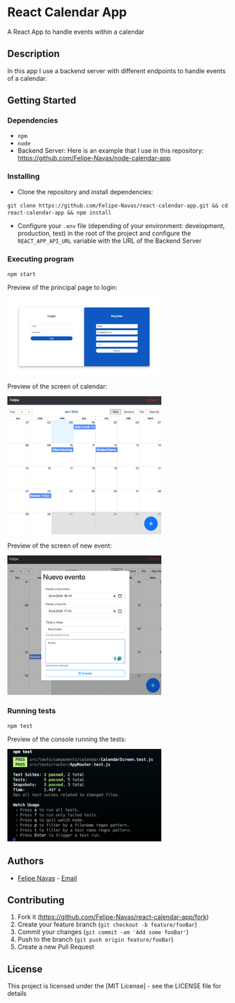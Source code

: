 # React Calendar App

A React App to handle events within a calendar

## Description

In this app I use a backend server with different endpoints to handle events of a calendar.

## Getting Started

### Dependencies

- `npm`
- `node`
- Backend Server: Here is an example that I use in this repository: https://github.com/Felipe-Navas/node-calendar-app

### Installing

- Clone the repository and install dependencies:

```
git clone https://github.com/Felipe-Navas/react-calendar-app.git && cd react-calendar-app && npm install
```

- Configure your `.env` file (depending of your environment: development, production, test) in the root of the project and configure the `REACT_APP_API_URL` variable with the URL of the Backend Server

### Executing program

```
npm start
```

Preview of the principal page to login:

<img width="350" src="assets/LoginPreview.png" alt="Preview of the principal page to login" />

Preview of the screen of calendar:

<img width="350" src="assets/CalendarPreview.png" alt="Preview of the screen of calendar" />

Preview of the screen of new event:

<img width="350" src="assets/NewEventPreview.png" alt="Preview of the screen of new event" />

### Running tests

```
npm test
```

Preview of the console running the tests:

<img width="350" src="assets/TestsPreview.png" alt="Preview of the console running the tests" />

## Authors

- [Felipe Navas](https://www.linkedin.com/in/felipenavaslederhos) - [Email](mailto:felipenavas.itec@gmail.com?subject=[GitHub]%20react-calendar-app)

## Contributing

1. Fork it (<https://github.com/Felipe-Navas/react-calendar-app/fork>)
2. Create your feature branch (`git checkout -b feature/fooBar`)
3. Commit your changes (`git commit -am 'Add some fooBar'`)
4. Push to the branch (`git push origin feature/fooBar`)
5. Create a new Pull Request

## License

This project is licensed under the [MIT License] - see the LICENSE file for details
